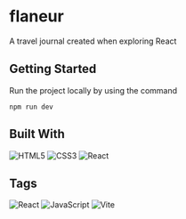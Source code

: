 # flaneur
A travel journal created when exploring React

## Getting Started
Run the project locally by using the command
```
npm run dev
```

## Built With
![HTML5](https://img.shields.io/badge/html5-%23E34F26.svg?style=for-the-badge&logo=html5&logoColor=white) ![CSS3](https://img.shields.io/badge/css3-%231572B6.svg?style=for-the-badge&logo=css3&logoColor=white) ![React](https://img.shields.io/badge/React-20232A?style=for-the-badge&logo=react&logoColor=61DAFB)

## Tags
![React](https://img.shields.io/badge/-React-informational) ![JavaScript](https://img.shields.io/badge/-JavaScript-informational) ![Vite](https://img.shields.io/badge/-Vite-informational)